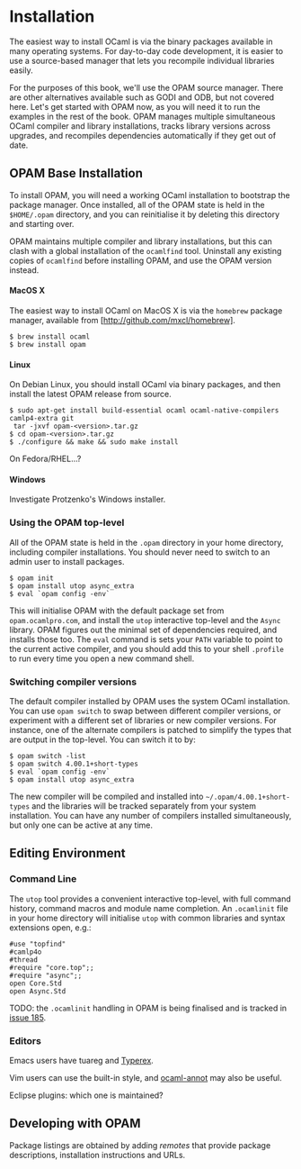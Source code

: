 # Installation

The easiest way to install OCaml is via the binary packages available in
many operating systems.  For day-to-day code development, it is easier to
use a source-based manager that lets you recompile individual libraries
easily.

For the purposes of this book, we'll use the OPAM source manager.  There are
other alternatives available such as GODI and ODB, but not covered here.  Let's
get started with OPAM now, as you will need it to run the examples in the rest
of the book.  OPAM manages multiple simultaneous OCaml compiler and library
installations, tracks library versions across upgrades, and recompiles
dependencies automatically if they get out of date.

## OPAM Base Installation

To install OPAM, you will need a working OCaml installation to bootstrap the
package manager.  Once installed, all of the OPAM state is held in the
`$HOME/.opam` directory, and you can reinitialise it by deleting this directory
and starting over.

<important>
<title>OCamlfind and OPAM</title>

OPAM maintains multiple compiler and library installations, but this can clash
with a global installation of the `ocamlfind` tool.  Uninstall any existing
copies of `ocamlfind` before installing OPAM, and use the OPAM version instead.

</important>

#### MacOS X

The easiest way to install OCaml on MacOS X is via the `homebrew` package
manager, available from [http://github.com/mxcl/homebrew].

~~~~~~~~~~~~~~~~~~~~~~~~~~~
$ brew install ocaml
$ brew install opam
~~~~~~~~~~~~~~~~~~~~~~~~~~~

#### Linux

On Debian Linux, you should install OCaml via binary packages, and then install
the latest OPAM release from source.

~~~~~~~~~~~~~~~~~~~~~~~~~~~
$ sudo apt-get install build-essential ocaml ocaml-native-compilers camlp4-extra git
 tar -jxvf opam-<version>.tar.gz
$ cd opam-<version>.tar.gz
$ ./configure && make && sudo make install
~~~~~~~~~~~~~~~~~~~~~~~~~~~

On Fedora/RHEL...?

#### Windows

Investigate Protzenko's Windows installer.

### Using the OPAM top-level

All of the OPAM state is held in the `.opam` directory in your home directory,
including compiler installations. You should never need to switch to an admin
user to install packages. 

~~~~~~~~~~~~~~~~~~~~~~~~~~~
$ opam init
$ opam install utop async_extra
$ eval `opam config -env`
~~~~~~~~~~~~~~~~~~~~~~~~~~~

This will initialise OPAM with the default package set from
`opam.ocamlpro.com`, and install the `utop` interactive top-level and the
`Async` library.  OPAM figures out the minimal set of dependencies required,
and installs those too.  The `eval` command is sets your `PATH` variable to
point to the current active compiler, and you should add this to your shell
`.profile` to run every time you open a new command shell.

### Switching compiler versions

The default compiler installed by OPAM uses the system OCaml installation. You
can use `opam switch` to swap between different compiler versions, or experiment
with a different set of libraries or new compiler versions. For instance, one
of the alternate compilers is patched to simplify the types that are output
in the top-level. You can switch it to by:

~~~~~~~~~~~~~~~~~~~~~~~~~~~
$ opam switch -list
$ opam switch 4.00.1+short-types
$ eval `opam config -env`
$ opam install utop async_extra
~~~~~~~~~~~~~~~~~~~~~~~~~~~

The new compiler will be compiled and installed into
`~/.opam/4.00.1+short-types` and the libraries will be tracked separately from
your system installation.  You can have any number of compilers installed
simultaneously, but only one can be active at any time.

## Editing Environment

### Command Line

The `utop` tool provides a convenient interactive top-level, with full command
history, command macros and module name completion.  An `.ocamlinit` file in
your home directory will initialise `utop` with common libraries and syntax
extensions open, e.g.:

~~~~~~~~~~~~~~~~~~~~~~~~~~~ { .ocaml-toplevel }
#use "topfind"
#camlp4o
#thread
#require "core.top";;
#require "async";;
open Core.Std
open Async.Std
~~~~~~~~~~~~~~~~~~~~~~~~~~~

TODO: the `.ocamlinit` handling in OPAM is being finalised and is tracked in [issue 185](https://github.com/OCamlPro/opam/issues/185).

### Editors

Emacs users have tuareg and [Typerex](http://www.typerex.org/).

Vim users can use the built-in style, and [ocaml-annot](http://github.com/avsm/ocaml-annot) may also be useful.

Eclipse plugins: which one is maintained?

## Developing with OPAM

Package listings are obtained by adding *remotes* that provide package
descriptions, installation instructions and URLs.


